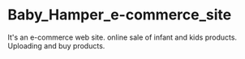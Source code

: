 # Baby_Hamper_e-commerce_site
It's an e-commerce web site. online sale of infant and kids products.  Uploading and buy products.

